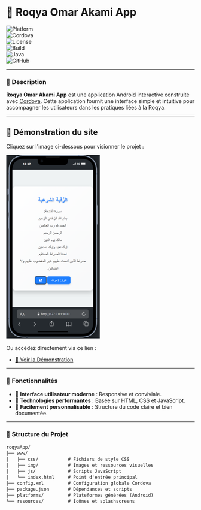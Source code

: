 # 📱 Roqya Omar Akami App

![Platform](https://img.shields.io/badge/platform-Android-green.svg)  
![Cordova](https://img.shields.io/badge/cordova-v11.0.0-blue.svg)  
![License](https://img.shields.io/badge/license-MIT-brightgreen.svg)  
![Build](https://img.shields.io/badge/build-success-brightgreen.svg)  
![Java](https://img.shields.io/badge/java-17-orange.svg)  
![GitHub](https://img.shields.io/github/languages/code-size/akamidev/roqyaOmarAkami)

---

### 🌟 **Description**

**Roqya Omar Akami App** est une application Android interactive construite avec [Cordova](https://cordova.apache.org/). Cette application fournit une interface simple et intuitive pour accompagner les utilisateurs dans les pratiques liées à la Roqya.  

---

## 🌟 **Démonstration du site**

Cliquez sur l'image ci-dessous pour visionner le projet :

<a href="https://akamidev.github.io/roqyaOmarAkami/" target="_blank">
    <img src="./photo.png" alt="Démonstration du Site" style="width: 250px;">
</a>

Ou accédez directement via ce lien : 

- [🔗 Voir la Démonstration](https://akamidev.github.io/SITEWEB_INTERACTIF/)

---

### 🚀 **Fonctionnalités**

- 🔹 **Interface utilisateur moderne** : Responsive et conviviale.  
- 🔹 **Technologies performantes** : Basée sur HTML, CSS et JavaScript.  
- 🔹 **Facilement personnalisable** : Structure du code claire et bien documentée.  

---

### 📂 **Structure du Projet**

```plaintext
roqyaApp/
├── www/
│   ├── css/           # Fichiers de style CSS
│   ├── img/           # Images et ressources visuelles
│   ├── js/            # Scripts JavaScript
│   └── index.html     # Point d'entrée principal
├── config.xml         # Configuration globale Cordova
├── package.json       # Dépendances et scripts
├── platforms/         # Plateformes générées (Android)
└── resources/         # Icônes et splashscreens
